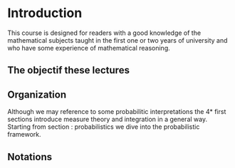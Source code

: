 # Introduction
This course is designed for readers with a good knowledge of the mathematical subjects taught in the first one or two years of university and who have some experience of mathematical reasoning.
## The objectif these lectures

## Organization
Although we may reference to some probabilitic interpretations the 4* first sections introduce measure theory and integration
in a general way. Starting from section : probabilistics we dive into the probabilistic framework.
## Notations